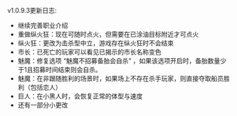 v1.0.9.3更新日志: 

* 继续完善职业介绍
* 重做纵火狂：现在可随时点火，但需要在已涂油目标附近才可点火
* 纵火狂：更改为击杀型中立，游戏存在纵火狂时不会结束
* 市长：已死亡的玩家可以看见已揭示的市长名称变色
* 魅魔：修复选项 “魅魔不招募备胎会自杀” ，如果该选项开启时，备胎数量少于1且招募时间结束则会自杀。
* 魅魔：在非跟随胜利的场景时，如果场上不存在杀手玩家，则直接夺取船员胜利（包括恋人）
* 巨人：在小黑人时，会恢复正常的体型与速度
* 还有一部分小更改